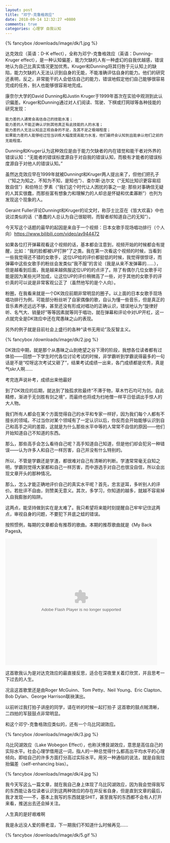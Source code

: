 ```yaml
---
layout: post
title: "邓宁-克鲁格效应"
date: 2018-09-14 12:32:27 +0800
comments: true
categories: 心理学 自我认知
---
```

{% fancybox /downloads/image/dk/1.jpg %}

达克效应（英语：D-K effect），全称为邓宁-克鲁格效应（英语：Dunning–Kruger effect），是一种认知偏差，能力欠缺的人有一种虚幻的自我优越感，错误地认为自己比真实情况更加优秀。Kruger和Dunning将其归咎于元认知上的缺陷，能力欠缺的人无法认识到自身的无能，不能准确评估自身的能力。他们的研究还表明，反之，非常能干的人会低估自己的能力，错误地假定他们自己能够很容易完成的任务，别人也能够很容易地完成。

<!-- more -->

康奈尔大学的David Dunning和Justin Kruger于1999年首次在实验中观测到此认识偏差。Kruger和Dunning通过对人们阅读、驾驶、下棋或打网球等各种技能的研究发现：

```
能力差的人通常会高估自己的技能水准；
能力差的人不能正确认识到其他真正有此技能的人的水准；
能力差的人无法认知且正视自身的不足，及其不足之极端程度；
如果能力差的人能够经过恰当训练大幅度提高能力水准，他们最终会认知到且能承认他们之前的无能程度。
```

Dunning和Kruger认为这种效应是由于能力欠缺者的内在错觉和能干者对外界的错误认知：“无能者的错误标度源自于对自我的错误认知，而极有才能者的错误标度源自于对他人的错误认知。”

虽然达克效应早在1999年就被Dunningt和Kruger两人提出来了，但他们把孔子（“知之为知之，不知为不知，是知也”）、查尔斯·达尔文（“无知比知识更容易招致自信”）和伯特兰·罗素（“我们这个时代让人困扰的事之一是: 那些对事确信无疑的人其实很蠢，而那些富有想象力和理解力的人却总是怀疑和优柔寡断”）也列为发现这个现象的人。

Geraint Fuller评论Dunningt和Kruger的论文时，称莎士比亚在《皆大欢喜》中也说过类似的话（“愚蠢的人总认为自己很聪明，而智者却知道自己的无知”）。

今天写这个话题的最早的起因是来自于一个视频：日本女歌手现场唱功排行（个人向）https://www.bilibili.com/video/av944472

如果各位打开弹幕观看这个视频的话，基本都会注意到，视频开始的时候都会有提醒，比如：“我的脸都被UP打肿”了之类。我在第一次看这个视频的时候，当看到一些我觉得还不错的女歌手，这位UP给的评价都挺低的时候，我觉得很惊讶，而弹幕中这些女歌手的粉丝会发类似“我不服”的言论（我是从来不发弹幕的……），但是越看到后面，我是越来越佩服这位UP的的点评了。除了有偶尔几位女歌手可能是因为某些光环加成，让这位UP的评价稍微高了一些，对于其他的女歌手的评价真的可以说是非常客观公正了（虽然他写的是个人向）。

粉圈，在我看来就是一个DK效应前期非常明显的圈子。以上面的日本女歌手现场唱功排行为例，可能部分粉丝听了自家偶像的歌，自认为懂一些音乐，但是真正的音乐素养还远远不够，甚至还没有形成对唱功的正确认识，错误地认为“旋律好听、名气大、销量好”等等因素就等同于唱功，就在弹幕和评论中对UP开杠，这一点就完全是DK效应中还在爬愚昧之山的表现。

另外的例子就是目前社会上盛行的各种“读书无用论”及反智主义。

{% fancybox /downloads/image/dk/2.jpg %}

DK效应中期，就是那个从愚昧之山到绝望之谷下滑的阶段，我想各位读者都有过体验——回想一下学生时代各位讨论考试的时候，非学霸听到学霸说得最多的一句话是不是“哎呀这次考试又砸了”，结果考试成绩一出来，各门成绩都是优秀，真是气skr人啊……

考完连声说补考，成绩出来他最好

到了DK效应的后期，就达到了独孤求败最终“不滞于物，草木竹石均可为剑。自此精修，渐进于无剑胜有剑之境”，而最终也将成为扫地僧一样平日低调出手惊人的大人物。

我们所有人都会在某个方面觉得自己的水平和专家一样好，因为我们每个人都有不擅长的领域。不过当你对某个领域有了一定认识以后，你反而会开始能够认识到自己和高手之间的差距，这就是为什么那些水平中等的人常常不自信的原因——他们开始知道自己不知道的东西。

那么，那些高手会怎么看待自己呢？高手知道自己知道，但是他们却会犯另一种错误——认为许多人和自己一样厉害，自己并没有什么特别的。

所以，不管是学霸还是学渣，都很难对自己有清晰的判断。学渣常常毫无自知之明，学霸则觉得大家都和自己一样厉害，而中游选手对自己也很没自信，所以会出现文章开头的那种情况。

那么，怎么才能正确地评价自己的真实水平呢？首先，忠言逆耳，多听别人的评价。若批评不自由，则赞美无意义。其次，多学习，你知道的越多，就越不容易掉入自我膨胀的陷阱。

这两点，能坚持做到实在是太难了。我只希望将来能时刻提醒自己牢牢记住这两点，审视自身的问题，不要犯下井底之蛙的错误。

按照惯例，每期的文章都会有推荐的歌曲。本期的推荐歌曲就是《My Back Pages》。

<embed src="https://imgcache.qq.com/tencentvideo_v1/playerv3/TPout.swf?max_age=86400&v=20161117&vid=x01784z0bba&auto=0" allowFullScreen="true" quality="high" width="480" height="400" align="middle" allowScriptAccess="always" type="application/x-shockwave-flash"></embed>

这首歌我认为是对达克效应的最直接反思，适合在深夜里关着灯欣赏，并且思考一下过去的人生。

况且这首歌里还是由Roger McGuinn、Tom Petty、Neil Young、Eric Clapton、Bob Dylan、George Harrison联袂演出。

以前听过我打拍子讲座的同学，请在听的时候一起打拍子 这首歌的鼓点贼清晰，二四拍的军鼓鼓点非常明显。

和这个邓宁-克鲁格效应类似的，还有一个乌比冈湖效应。

{% fancybox /downloads/image/dk/3.jpg %}

乌比冈湖效应（Lake Wobegon Effect），也称沃博艮湖效应，意思是高估自己的实际水平。社会心理学借用这一词，指人的一种总觉得什么都高出平均水平的心理倾向，即给自己的许多方面打分高过实际水平。用另一种通俗的说法，就是自我拉抬偏差（self-enhancing bias）。

{% fancybox /downloads/image/dk/4.jpg %}

我今天写这么一篇文章，就在我自己身上体现了乌比冈湖效应，因为我会觉得我写的东西能让各位读者认识到这两种效应的存在并反省自身，但是直到文章的最后，我才发现——不，基本上我写的东西就是SHIT，甚至我写的东西都不会有人打开来看，推送出去还会掉关注。

人生真的是好艰难啊

我是永远没人爱的蔡老湿，下一期我们不知道什么时候再见……

{% fancybox /downloads/image/dk/5.gif %}
